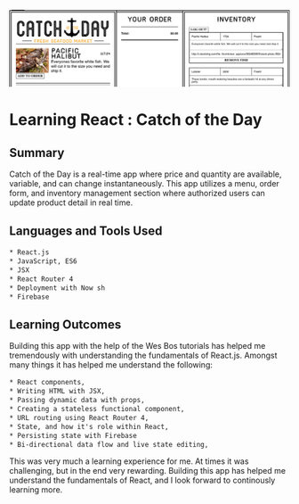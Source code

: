 ![Alt text](/catchOfTheDay.png)
# Learning React : Catch of the Day

## Summary

Catch of the Day is a real-time app where price and quantity are available, variable, and can change instantaneously.
This app utilizes a menu, order form, and inventory management section where authorized users can update product detail
in real time.

## Languages and Tools Used

	* React.js
    * JavaScript, ES6
    * JSX
    * React Router 4
    * Deployment with Now sh
    * Firebase

## Learning Outcomes

Building this app with the help of the Wes Bos tutorials has helped me tremendously with understanding the fundamentals of
React.js. Amongst many things it has helped me understand the following:

    * React components,
    * Writing HTML with JSX,
    * Passing dynamic data with props, 
    * Creating a stateless functional component, 
    * URL routing using React Router 4,
    * State, and how it's role within React,
    * Persisting state with Firebase
    * Bi-directional data flow and live state editing,

This was very much a learning experience for me. At times it was challenging, but in the end very rewarding. Building
this app has helped me understand the fundamentals of React, and I look forward to continously learning more.  